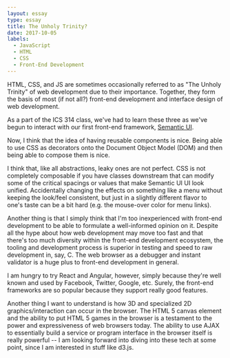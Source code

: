 ```yaml
---
layout: essay
type: essay
title: The Unholy Trinity?
date: 2017-10-05
labels:
  - JavaScript
  - HTML
  - CSS
  - Front-End Development
---
```


HTML, CSS, and JS are sometimes occasionally referred to as "The Unholy Trinity" of
web development due to their importance. Together, they form the basis of most (if not all?)
front-end development and interface design of web development.

As a part of the ICS 314 class, we've had to learn these three as we've begun to
interact with our first front-end framework, [Semantic UI](https://www.semantic-ui.com/).

Now, I think that the idea of having reusable components is nice. Being able to
use CSS as decorators onto the Document Object Model (DOM) and then being able to compose
them is nice.

I think that, like all abstractions, leaky ones are not perfect. CSS is not completely
composable if you have classes downstream that can modify some of the critical spacings or
values that make Semantic UI UI look unified. Accidentally changing the effects on something
like a menu without keeping the look/feel consistent, but just in a slightly different flavor
to one's taste can be a bit hard (e.g. the mouse-over color for menu links).

Another thing is that I simply think that I'm too inexperienced with front-end development
to be able to formulate a well-informed opinion on it. Despite all the hype about how web
development may move too fast and that there's too much diversity within the front-end
development ecosystem, the tooling and development process is superior in testing and speed
to raw development in, say, C. The web browser as a debugger and instant validator is
a huge plus to front-end development in general.

I am hungry to try React and Angular, however, simply because they're well known and used
by Facebook, Twitter, Google, etc. Surely, the front-end frameworks are so popular because
they support really good features.

Another thing I want to understand is how 3D and specialized 2D graphics/interaction can
occur in the browser. The HTML 5 canvas element and the ability to put HTML 5 games
in the browser is a testament to the power and expressiveness of web browsers today. The
ability to use AJAX to essentially build a service or program interface in the browser itself
is really powerful -- I am looking forward into diving into these tech at some point,
since I am interested in stuff like d3.js.


